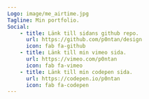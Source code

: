 ```yaml
---
Logo: image/me_airtime.jpg
Tagline: Min portfolio.
Social:
    - title: Länk till sidans github repo.
      url: https://github.com/p0ntan/design
      icon: fab fa-github
    - title: Länk till min vimeo sida.
      url: https://vimeo.com/p0ntan
      icon: fab fa-vimeo
    - title: Länk till min codepen sida.
      url: https://codepen.io/p0ntan
      icon: fab fa-codepen
---
```

